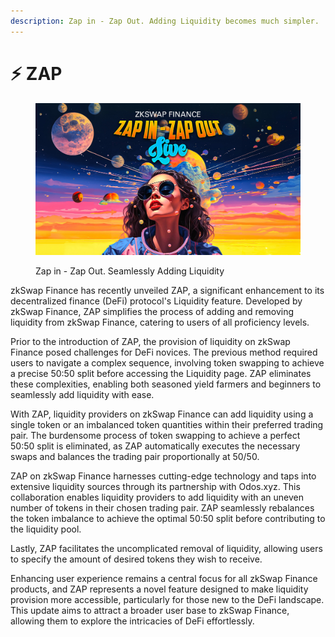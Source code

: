 ```yaml
---
description: Zap in - Zap Out. Adding Liquidity becomes much simpler.
---
```


# ⚡ ZAP

<figure><img src="../.gitbook/assets/F_3cA9raEAAbQki.jpg" alt=""><figcaption><p>Zap in - Zap Out. Seamlessly Adding Liquidity</p></figcaption></figure>

zkSwap Finance has recently unveiled ZAP, a significant enhancement to its decentralized finance (DeFi) protocol's Liquidity feature. Developed by zkSwap Finance, ZAP simplifies the process of adding and removing liquidity from zkSwap Finance, catering to users of all proficiency levels.

Prior to the introduction of ZAP, the provision of liquidity on zkSwap Finance posed challenges for DeFi novices. The previous method required users to navigate a complex sequence, involving token swapping to achieve a precise 50:50 split before accessing the Liquidity page. ZAP eliminates these complexities, enabling both seasoned yield farmers and beginners to seamlessly add liquidity with ease.

With ZAP, liquidity providers on zkSwap Finance can add liquidity using a single token or an imbalanced token quantities within their preferred trading pair. The burdensome process of token swapping to achieve a perfect 50:50 split is eliminated, as ZAP automatically executes the necessary swaps and balances the trading pair proportionally at 50/50.

ZAP on zkSwap Finance harnesses cutting-edge technology and taps into extensive liquidity sources through its partnership with Odos.xyz. This collaboration enables liquidity providers to add liquidity with an uneven number of tokens in their chosen trading pair. ZAP seamlessly rebalances the token imbalance to achieve the optimal 50:50 split before contributing to the liquidity pool.

Lastly, ZAP facilitates the uncomplicated removal of liquidity, allowing users to specify the amount of desired tokens they wish to receive.

Enhancing user experience remains a central focus for all zkSwap Finance products, and ZAP represents a novel feature designed to make liquidity provision more accessible, particularly for those new to the DeFi landscape. This update aims to attract a broader user base to zkSwap Finance, allowing them to explore the intricacies of DeFi effortlessly.
